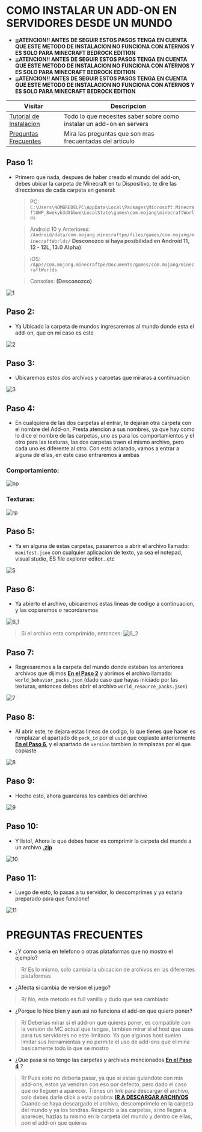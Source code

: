 # COMO INSTALAR UN ADD-ON EN SERVIDORES DESDE UN MUNDO


- **__¡¡ATENCION!! ANTES DE SEGUIR ESTOS PASOS TENGA EN CUENTA QUE ESTE METODO DE INSTALACION NO FUNCIONA CON ATERNOS Y ES SOLO PARA MINECRAFT BEDROCK EDITION__**
- **__¡¡ATENCION!! ANTES DE SEGUIR ESTOS PASOS TENGA EN CUENTA QUE ESTE METODO DE INSTALACION NO FUNCIONA CON ATERNOS Y ES SOLO PARA MINECRAFT BEDROCK EDITION__**
- **__¡¡ATENCION!! ANTES DE SEGUIR ESTOS PASOS TENGA EN CUENTA QUE ESTE METODO DE INSTALACION NO FUNCIONA CON ATERNOS Y ES SOLO PARA MINECRAFT BEDROCK EDITION__**

| Visitar                       | Descripcion |
| -------------------------- | ------------ |
| [Tutorial de Instalacion](https://github.com/HaJuegos/The-Games-Store/blob/main/Betas/como%20instalar%20un%20add-on%20en%20servers/README.md#paso-1) | Todo lo que necesites saber sobre como instalar un add-on en servers   |
| [Preguntas Frecuentes](https://github.com/HaJuegos/The-Games-Store/blob/main/Betas/como%20instalar%20un%20add-on%20en%20servers/README.md#preguntas-frecuentes)   | Mira las preguntas que son mas frecuentadas del articulo     |


## Paso 1:

- Primero que nada, despues de haber creado el mundo del add-on, debes ubicar la carpeta de Minecraft en tu Dispositivo, te dire las direcciones de cada carpeta en general:
	> PC: `C:\Users\NOMBREDELPC\AppData\Local\Packages\Microsoft.MinecraftUWP_8wekyb3d8bbwe\LocalState\games\com.mojang\minecraftWorlds`
	
	> Android 10 y Anteriores: `/Android/data/com.mojang.minecraftpe/files/games/com.mojang/minecraftWorlds/` **Desconozco si haya posibilidad en Android 11, 12 - 12L, 13.0 Alpha)**
	
	> iOS: `/Apps/com.mojang.minecraftpe/Documents/games/com.mojang/minecraftWorlds`
	
	> Consolas: **(Desconozco)**
	
![1](https://cdn.discordapp.com/attachments/997603479822536794/997603535057334322/1.png)


## Paso 2:

- Ya Ubicado la carpeta de mundos ingresaremos al mundo donde esta el add-on, que en mi caso es este

![2](https://cdn.discordapp.com/attachments/997603479822536794/997603535258656888/2.png)


## Paso 3:

- Ubicaremos estos dos archivos y carpetas que miraras a continuacion

![3](https://cdn.discordapp.com/attachments/997603479822536794/997603535510311033/3.png)


## Paso 4:

- En cualquiera de las dos carpetas al entrar, te dejaran otra carpeta con el nombre del Add-on, Presta atencion a sus nombres, ya que hay como lo dice el nombre de las carpetas, uno es para los comportamientos y el otro para las texturas, las dos carpetas traen el mismo archivo, pero cada uno es diferente al otro. Con esto aclarado, vamos a entrar a alguna de ellas, en este caso entraremos a ambas

### Comportamiento:
![bp](https://cdn.discordapp.com/attachments/997603479822536794/997603533920686161/4_1.png)

### Texturas:
![rp](https://cdn.discordapp.com/attachments/997603479822536794/997603534218465393/4_2.png)


## Paso 5:

- Ya en alguna de estas carpetas, pasaremos a abrir el archivo llamado: `manifest.json` con cualquier aplicacion de texto, ya sea el notepad, visual studio, ES file explorer editor...etc

![5](https://cdn.discordapp.com/attachments/997603479822536794/997603534428188742/5.png)


## Paso 6:

- Ya abierto el archivo, ubicaremos estas lineas de codigo a continuacion, y las copiaremos o recordaremos

![6_1](https://cdn.discordapp.com/attachments/997603479822536794/997603534608552067/6_1.png)

> Si el archivo esta comprimido, entonces:
![6_2](https://cdn.discordapp.com/attachments/997603479822536794/997605132596433030/6_2.png)


## Paso 7:

- Regresaremos a la carpeta del mundo donde estaban los anteriores archivos que dijimos [**__En el Paso 2__**](https://github.com/HaJuegos/The-Games-Store/tree/main/Betas/como%20instalar%20un%20add-on%20en%20servers#paso-2) y abrimos el archivo llamado: `world_behavior_packs.json` (dado caso que hayas iniciado por las texturas, entonces debes abrir el archivo `world_resource_packs.json`)

![7](https://cdn.discordapp.com/attachments/997603479822536794/997603657564553296/7.png)


## Paso 8:

- Al abrir este, te dejara estas lineas de codigo, lo que tienes que hacer es remplazar el apartado de `pack_id` por el `uuid` que copiaste anteriormente [**__En el Paso 6__**](https://github.com/HaJuegos/The-Games-Store/tree/main/Betas/como%20instalar%20un%20add-on%20en%20servers#paso-6), y el apartado de `version` tambien lo remplazas por el que copiaste

![8](https://cdn.discordapp.com/attachments/997603479822536794/997603657916895333/8.gif)


## Paso 9:

- Hecho esto, ahora guardaras los cambios del archivo 

![9](https://cdn.discordapp.com/attachments/997603479822536794/997603658390835251/9.png)

## Paso 10:

- Y listo!, Ahora lo que debes hacer es comprimir la carpeta del mundo a un archivo [**__.zip__**](https://www.google.com/search?q=que+es+un+archivo+zip)

![10](https://cdn.discordapp.com/attachments/997603479822536794/997606065527074906/10.png)

## Paso 11:

- Luego de esto, lo pasas a tu servidor, lo descomprimes y ya estaria preparado para que funcione!

![11](https://cdn.discordapp.com/attachments/997603479822536794/997606065275404418/11.png)


# PREGUNTAS FRECUENTES

- ¿Y como seria en telefono o otras plataformas que no mostro el ejemplo?
> R/ Es lo mismo, solo cambia la ubicacion de archivos en las diferentes plataformas

- ¿Afecta si cambia de version el juego?
> R/ No, este metodo es full vanilla y dudo que sea cambiado

- ¿Porque lo hice bien y aun asi no funciona el add-on que quiero poner?
> R/ Deberias mirar si el add-on que quieres poner, es compatible con la version de MC actual que tengas, tambien mirar si el host que uses para tus servidores no este limitado. Ya que algunos host suelen limitar sus herramientas y no permite el uso de add-ons que elimina basicamente todo lo que se mostro

- ¿Que pasa si no tengo las carpetas y archivos mencionados [**__En el Paso 4__**](https://github.com/HaJuegos/The-Games-Store/tree/main/Betas/como%20instalar%20un%20add-on%20en%20servers#paso-4) ?
> R/ Pues esto no deberia pasar, ya que si estas guiandote con mis add-ons, estos ya vendran con eso por defecto, pero dado el caso que no lleguen a aparecer. Tienes un link para descargar el archivo, solo debes darle click a esta palabra: [**__IR A DESCARGAR ARCHIVOS__**](https://github.com/HaJuegos/The-Games-Store/raw/main/.github/icon_template/archivos_de_mundos_porsiacaso.zip) Cuando se haya descargado el archivo, descomprimelo en la carpeta del mundo y ya los tendras. Respecto a las carpetas, si no llegan a aparecer, hazlas tu mismo en la carpeta del mundo y dentro de ellas, pon el add-on que quieras